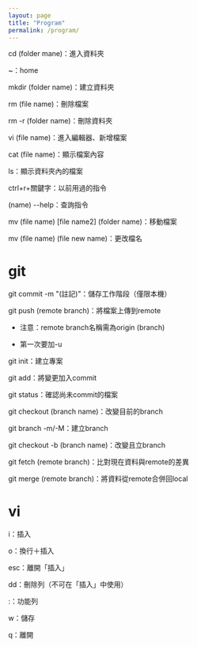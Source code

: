 ```yaml
---
layout: page
title: "Program"
permalink: /program/
---
```

cd (folder mane)：進入資料夾

~：home

mkdir (folder name)：建立資料夾

rm (file name)：刪除檔案

rm -r (folder name)：刪除資料夾

vi (file name)：進入編輯器、新增檔案

cat (file name)：顯示檔案內容

ls：顯示資料夾內的檔案

ctrl+r+關鍵字：以前用過的指令

(name) --help：查詢指令

mv (file name) [file name2] (folder name)：移動檔案

mv (file name) (file new name)：更改檔名
# git
git commit -m "(註記)"：儲存工作階段（僅限本機）

git push (remote branch)：將檔案上傳到remote

- 注意：remote branch名稱需為origin (branch)

- 第一次要加-u


git init：建立專案

git add：將變更加入commit

git status：確認尚未commit的檔案

git checkout (branch name)：改變目前的branch

git branch -m/-M：建立branch

git checkout -b (branch name)：改變且立branch

git fetch (remote branch)：比對現在資料與remote的差異

git merge (remote branch)：將資料從remote合併回local

# vi
i：插入

o：換行＋插入

esc：離開「插入」

dd：刪除列（不可在「插入」中使用）

:：功能列

w：儲存

q：離開
